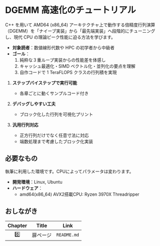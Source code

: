 # DGEMM 高速化のチュートリアル

C++ を用いて AMD64 (x86_64) アーキテクチャ上で動作する倍精度行列演算（DGEMM）を「ナイーブ実装」から「最先端実装」へ段階的にチューニングし、現代 CPU の理論ピーク性能に迫る方法を学びます。

- **対象読者**：数値線形代数や HPC の初学者から中級者  
- **ゴール**：  
  1. 純粋な３重ループ実装からの性能差を体感し  
  2. キャッシュ最適化・SIMD ベクトル化・並列化の要点を理解  
  3. 自作コードで 1 TeraFLOPS クラスの行列積を実現  

1. **ステップバイステップで実行可能**  
   - 各章ごとに動くサンプルコード付き

2. **デバッグしやすい工夫**  
   - ブロック化した行列を可視化プリント
     
3. **汎用行列対応**  
   - 正方行列だけでなく任意寸法に対応  
   - 端数処理まで考慮したブロック化実装  

## 必要なもの
執筆に利用した環境です。CPUによってパラメータは変わります。

- **開発環境**：Linux, Ubuntu 
- **ハードウェア**：  
  - amd64(x86_64) AVX2搭載CPU: Ryzen 3970X Threadripper

## おしながき

| Chapter | Title                                          | Link                                     |
|:-------:|------------------------------------------------|------------------------------------------|
| 0️⃣     | 扉ページ                                       | `README.md`                              |

